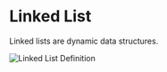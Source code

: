 # Linked List

Linked lists are dynamic data structures.

![Linked List Definition](linkedlist_definition.png)
